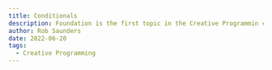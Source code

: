 ```yaml
---
title: Conditionals
description: Foundation is the first topic in the Creative Programmin course.
author: Rob Saunders
date: 2022-06-20
tags:
  - Creative Programming
---
```

